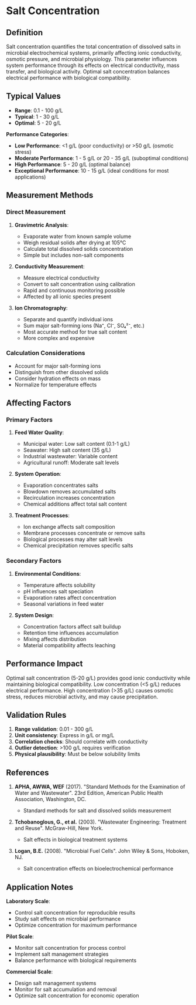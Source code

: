 <!--
Parameter ID: salt_concentration
Category: chemical
Generated: 2025-01-16T12:33:00.000Z
-->

# Salt Concentration

## Definition

Salt concentration quantifies the total concentration of dissolved salts in
microbial electrochemical systems, primarily affecting ionic conductivity,
osmotic pressure, and microbial physiology. This parameter influences system
performance through its effects on electrical conductivity, mass transfer, and
biological activity. Optimal salt concentration balances electrical performance
with biological compatibility.

## Typical Values

- **Range**: 0.1 - 100 g/L
- **Typical**: 1 - 30 g/L
- **Optimal**: 5 - 20 g/L

**Performance Categories**:

- **Low Performance**: <1 g/L (poor conductivity) or >50 g/L (osmotic stress)
- **Moderate Performance**: 1 - 5 g/L or 20 - 35 g/L (suboptimal conditions)
- **High Performance**: 5 - 20 g/L (optimal balance)
- **Exceptional Performance**: 10 - 15 g/L (ideal conditions for most
  applications)

## Measurement Methods

### Direct Measurement

1. **Gravimetric Analysis**:
   - Evaporate water from known sample volume
   - Weigh residual solids after drying at 105°C
   - Calculate total dissolved solids concentration
   - Simple but includes non-salt components

2. **Conductivity Measurement**:
   - Measure electrical conductivity
   - Convert to salt concentration using calibration
   - Rapid and continuous monitoring possible
   - Affected by all ionic species present

3. **Ion Chromatography**:
   - Separate and quantify individual ions
   - Sum major salt-forming ions (Na⁺, Cl⁻, SO₄²⁻, etc.)
   - Most accurate method for true salt content
   - More complex and expensive

### Calculation Considerations

- Account for major salt-forming ions
- Distinguish from other dissolved solids
- Consider hydration effects on mass
- Normalize for temperature effects

## Affecting Factors

### Primary Factors

1. **Feed Water Quality**:
   - Municipal water: Low salt content (0.1-1 g/L)
   - Seawater: High salt content (35 g/L)
   - Industrial wastewater: Variable content
   - Agricultural runoff: Moderate salt levels

2. **System Operation**:
   - Evaporation concentrates salts
   - Blowdown removes accumulated salts
   - Recirculation increases concentration
   - Chemical additions affect total salt content

3. **Treatment Processes**:
   - Ion exchange affects salt composition
   - Membrane processes concentrate or remove salts
   - Biological processes may alter salt levels
   - Chemical precipitation removes specific salts

### Secondary Factors

1. **Environmental Conditions**:
   - Temperature affects solubility
   - pH influences salt speciation
   - Evaporation rates affect concentration
   - Seasonal variations in feed water

2. **System Design**:
   - Concentration factors affect salt buildup
   - Retention time influences accumulation
   - Mixing affects distribution
   - Material compatibility affects leaching

## Performance Impact

Optimal salt concentration (5-20 g/L) provides good ionic conductivity while
maintaining biological compatibility. Low concentration (<5 g/L) reduces
electrical performance. High concentration (>35 g/L) causes osmotic stress,
reduces microbial activity, and may cause precipitation.

## Validation Rules

1. **Range validation**: 0.01 - 300 g/L
2. **Unit consistency**: Express in g/L or mg/L
3. **Correlation checks**: Should correlate with conductivity
4. **Outlier detection**: >100 g/L requires verification
5. **Physical plausibility**: Must be below solubility limits

## References

1. **APHA, AWWA, WEF** (2017). "Standard Methods for the Examination of Water
   and Wastewater". 23rd Edition, American Public Health Association,
   Washington, DC.
   - Standard methods for salt and dissolved solids measurement

2. **Tchobanoglous, G., et al.** (2003). "Wastewater Engineering: Treatment and
   Reuse". McGraw-Hill, New York.
   - Salt effects in biological treatment systems

3. **Logan, B.E.** (2008). "Microbial Fuel Cells". John Wiley & Sons, Hoboken,
   NJ.
   - Salt concentration effects on bioelectrochemical performance

## Application Notes

**Laboratory Scale**:

- Control salt concentration for reproducible results
- Study salt effects on microbial performance
- Optimize concentration for maximum performance

**Pilot Scale**:

- Monitor salt concentration for process control
- Implement salt management strategies
- Balance performance with biological requirements

**Commercial Scale**:

- Design salt management systems
- Monitor for salt accumulation and removal
- Optimize salt concentration for economic operation
